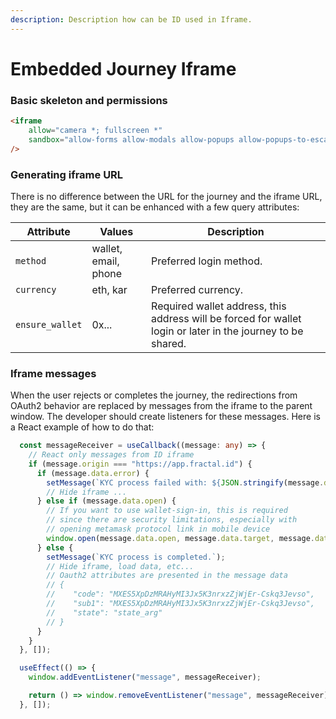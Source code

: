 ```yaml
---
description: Description how can be ID used in Iframe.
---
```


# Embedded Journey Iframe

### Basic skeleton and permissions

```html
<iframe
    allow="camera *; fullscreen *"
    sandbox="allow-forms allow-modals allow-popups allow-popups-to-escape-sandbox allow-same-origin allow-scripts"
/>
```

### Generating iframe URL

There is no difference between the URL for the journey and the iframe URL, they are the same, but it can be enhanced with a few query attributes:

| Attribute       | Values               | Description                                                                                                 |
| --------------- | -------------------- | ----------------------------------------------------------------------------------------------------------- |
| `method`        | wallet, email, phone | Preferred login method.                                                                                     |
| `currency`      | eth, kar             | Preferred currency.                                                                                         |
| `ensure_wallet` | 0x...                | Required wallet address, this address will be forced for wallet login or later in the journey to be shared. |

### Iframe messages

When the user rejects or completes the journey, the redirections from OAuth2 behavior are replaced by messages from the iframe to the parent window. The developer should create listeners for these messages. Here is a React example of how to do that:

```typescript
  const messageReceiver = useCallback((message: any) => {
    // React only messages from ID iframe
    if (message.origin === "https://app.fractal.id") {
      if (message.data.error) {
        setMessage(`KYC process failed with: ${JSON.stringify(message.data.error)}`);
        // Hide iframe ...
      } else if (message.data.open) {
        // If you want to use wallet-sign-in, this is required
        // since there are security limitations, especially with
        // opening metamask protocol link in mobile device
        window.open(message.data.open, message.data.target, message.data.features);
      } else {
        setMessage(`KYC process is completed.`);
        // Hide iframe, load data, etc...
        // Oauth2 attributes are presented in the message data
        // { 
        //    "code": "MXES5XpDzMRAHyMI3Jx5K3nrxzZjWjEr-Cskq3Jevso",
        //    "sub1": "MXES5XpDzMRAHyMI3Jx5K3nrxzZjWjEr-Cskq3Jevso",
        //    "state": "state_arg"
        // }
      }
    }
  }, []);

  useEffect(() => {
    window.addEventListener("message", messageReceiver);

    return () => window.removeEventListener("message", messageReceiver);
  }, []);
```

